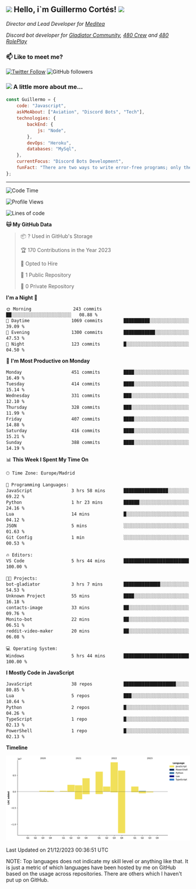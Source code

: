 <h2><img src="https://emojis.slackmojis.com/emojis/images/1531849430/4246/blob-sunglasses.gif?1531849430" width="30"/> Hello, i`m Guillermo Cortés! <img src="https://media.giphy.com/media/PiuVH04cd9JcmqqWKK/giphy.gif" width="50"></h2>
<p><em>Director and Lead Developer for <a href="https://mediteavirtual.es/">Meditea</a>
</em></p>
<p><em>Discord bot developer for <a href="https://discord.comunidadgladiator.com">Gladiator Community</a>, <a href="https://discord.gg/UpvpkUbGdA">480 Crew</a> and <a href="https://discord.gg/dmMRQgH3tu">480 RolePlay</a>
</em></p>

### 📫 Like to meet me?

[![Twitter Follow](https://img.shields.io/twitter/follow/concara3443?label=Follow)](https://twitter.com/intent/follow?screen_name=concara3443)
![GitHub followers](https://img.shields.io/github/followers/concara3443?label=Follow&style=social)

### <img src="https://media.giphy.com/media/WFZvB7VIXBgiz3oDXE/giphy.gif" width="50"> A little more about me...  

```javascript
const Guillermo = {
    code: "Javascript",
    askMeAbout: ["Aviation", "Discord Bots", "Tech"],
    technologies: {
        backEnd: {
            js: "Node",
        },
        devOps: "Heroku",
        databases: "MySql",
    },
    currentFocus: "Discord Bots Development",
    funFact: "There are two ways to write error-free programs; only the third one works"
};
```

---

<!--START_SECTION:waka-->
![Code Time](http://img.shields.io/badge/Code%20Time-361%20hrs%2017%20mins-blue)

![Profile Views](http://img.shields.io/badge/Profile%20Views-0-blue)

![Lines of code](https://img.shields.io/badge/From%20Hello%20World%20I%27ve%20Written-33.9%20million%20lines%20of%20code-blue)

**🐱 My GitHub Data** 

> 📦 ? Used in GitHub's Storage 
 > 
> 🏆 170 Contributions in the Year 2023
 > 
> 💼 Opted to Hire
 > 
> 📜 1 Public Repository 
 > 
> 🔑 0 Private Repository 
 > 
**I'm a Night 🦉** 

```text
🌞 Morning                243 commits         ██░░░░░░░░░░░░░░░░░░░░░░░   08.88 % 
🌆 Daytime                1069 commits        ██████████░░░░░░░░░░░░░░░   39.09 % 
🌃 Evening                1300 commits        ████████████░░░░░░░░░░░░░   47.53 % 
🌙 Night                  123 commits         █░░░░░░░░░░░░░░░░░░░░░░░░   04.50 % 
```
📅 **I'm Most Productive on Monday** 

```text
Monday                   451 commits         ████░░░░░░░░░░░░░░░░░░░░░   16.49 % 
Tuesday                  414 commits         ████░░░░░░░░░░░░░░░░░░░░░   15.14 % 
Wednesday                331 commits         ███░░░░░░░░░░░░░░░░░░░░░░   12.10 % 
Thursday                 328 commits         ███░░░░░░░░░░░░░░░░░░░░░░   11.99 % 
Friday                   407 commits         ████░░░░░░░░░░░░░░░░░░░░░   14.88 % 
Saturday                 416 commits         ████░░░░░░░░░░░░░░░░░░░░░   15.21 % 
Sunday                   388 commits         ████░░░░░░░░░░░░░░░░░░░░░   14.19 % 
```


📊 **This Week I Spent My Time On** 

```text
🕑︎ Time Zone: Europe/Madrid

💬 Programming Languages: 
JavaScript               3 hrs 58 mins       █████████████████░░░░░░░░   69.22 % 
Python                   1 hr 23 mins        ██████░░░░░░░░░░░░░░░░░░░   24.16 % 
Lua                      14 mins             █░░░░░░░░░░░░░░░░░░░░░░░░   04.12 % 
JSON                     5 mins              ░░░░░░░░░░░░░░░░░░░░░░░░░   01.63 % 
Git Config               1 min               ░░░░░░░░░░░░░░░░░░░░░░░░░   00.53 % 

🔥 Editors: 
VS Code                  5 hrs 44 mins       █████████████████████████   100.00 % 

🐱‍💻 Projects: 
bot-gladiator            3 hrs 7 mins        ██████████████░░░░░░░░░░░   54.53 % 
Unknown Project          55 mins             ████░░░░░░░░░░░░░░░░░░░░░   16.18 % 
contacts-image           33 mins             ██░░░░░░░░░░░░░░░░░░░░░░░   09.76 % 
Monito-bot               22 mins             ██░░░░░░░░░░░░░░░░░░░░░░░   06.51 % 
reddit-video-maker       20 mins             ██░░░░░░░░░░░░░░░░░░░░░░░   06.08 % 

💻 Operating System: 
Windows                  5 hrs 44 mins       █████████████████████████   100.00 % 
```

**I Mostly Code in JavaScript** 

```text
JavaScript               38 repos            ████████████████████░░░░░   80.85 % 
Lua                      5 repos             ███░░░░░░░░░░░░░░░░░░░░░░   10.64 % 
Python                   2 repos             █░░░░░░░░░░░░░░░░░░░░░░░░   04.26 % 
TypeScript               1 repo              █░░░░░░░░░░░░░░░░░░░░░░░░   02.13 % 
PowerShell               1 repo              █░░░░░░░░░░░░░░░░░░░░░░░░   02.13 % 
```



**Timeline**

![Lines of Code chart](https://raw.githubusercontent.com/Concara3443/Concara3443/main/assets/bar_graph.png)


 Last Updated on 21/12/2023 00:36:51 UTC
<!--END_SECTION:waka-->

NOTE: Top languages does not indicate my skill level or anything like that. It is just a metric of which languages have been hosted by me on GitHub based on the usage across repositories. There are others which I haven't put up on GitHub.
